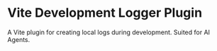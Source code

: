 # Vite Development Logger Plugin

A Vite plugin for creating local logs during development. Suited for AI Agents.
